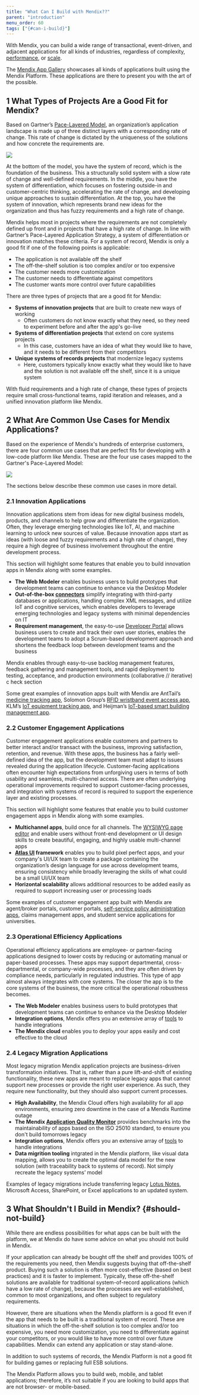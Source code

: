 ```yaml
---
title: "What Can I Build with Mendix??"
parent: "introduction"
menu_order: 60
tags: ["{#can-i-build}"]
---
```


With Mendix, you can build a wide range of transactional, event-driven, and adjacent applications for all kinds of industries, regardless of complexity, [performance](../enterprise-capabilities/architecture-principles#scalability-performance), or [scale](../enterprise-capabilities/architecture-principles#scalability-performance).

The [Mendix App Gallery](https://gallery.mendix.com) showcases all kinds of applications built using the Mendix Platform. These applications are there to present you with the art of the possible.

## 1 What Types of Projects Are a Good Fit for Mendix?

Based on Gartner’s [Pace-Layered Model](https://www.gartner.com/binaries/content/assets/events/keywords/applications/apn30/pace-layered-applications-research-report.pdf), an organization’s application landscape is made up of three distinct layers with a corresponding rate of change. This rate of change is dictated by the uniqueness of the solutions and how concrete the requirements are.

![](attachments/blog-in-post-pace-payer-model-02.png)

At the bottom of the model, you have the system of record, which is the foundation of the business. This a structurally solid system with a slow rate of change and well-defined requirements. In the middle, you have the system of differentiation, which focuses on fostering outside-in and customer-centric thinking, accelerating the rate of change, and developing unique approaches to sustain differentiation. At the top, you have the system of innovation, which represents brand new ideas for the organization and thus has fuzzy requirements and a high rate of change.

Mendix helps most in projects where the requirements are not completely defined up front and in projects that have a high rate of change. In line with Gartner’s Pace-Layered Application Strategy, a system of differentiation or innovation matches these criteria. For a system of record, Mendix is only a good fit if one of the following points is applicable:

* The application is not available off the shelf
* The off-the-shelf solution is too complex and/or or too expensive
* The customer needs more customization
* The customer needs to differentiate against competitors
* The customer wants more control over future capabilities

There are three types of projects that are a good fit for Mendix:

*  **Systems of innovation projects** that are built to create new ways of working
   *  Often customers do not know exactly what they need, so they need to experiment before and after the app's go-live
*  **Systems of differentiation projects** that extend on core systems projects
   *  In this case, customers have an idea of what they would like to have, and it needs to be different from their competitors
*  **Unique systems of records projects** that modernize legacy systems
   *  Here, customers typically know exactly what they would like to have and the solution is not available off the shelf, since it is a unique system


With fluid requirements and a high rate of change, these types of projects require small cross-functional teams, rapid iteration and releases, and a unified innovation platform like Mendix.

## 2 What Are Common Use Cases for Mendix Applications?

Based on the experience of Mendix's hundreds of enterprise customers, there are four common use cases that are perfect fits for developing with a low-code platform like Mendix. These are the four use cases mapped to the Gartner's Pace-Layered Model:

![](attachments/blog-in-post-pace-payer-model-use-cases-03.png)

The sections below describe these common use cases in more detail.

### 2.1 Innovation Applications

Innovation applications stem from ideas for new digital business models, products, and channels to help grow and differentiate the organization. Often, they leverage emerging technologies like IoT, AI, and machine learning to unlock new sources of value. Because innovation apps start as ideas (with loose and fuzzy requirements and a high rate of change), they require a high degree of business involvement throughout the entire development process.

This section will highlight some features that enable you to build innovation apps in Mendix along with some examples.

* **The Web Modeler** enables business users to build prototypes that development teams can continue to enhance via the Desktop Modeler
* **Out-of-the-box [connectors](../app-lifecycle/app-store-reuse#connectors)** simplify integrating with third-party databases or applications, handling complex XML messages, and utilize IoT and cognitive services, which enables developers to leverage emerging technologies and legacy systems with minimal dependencies on IT
* **Requirement management**, the easy-to-use [Developer Portal](../app-lifecycle/requirements-management#1-how-is-requirements-management-positioned-in-mendix) allows business users to create and track their own user stories, enables the development teams to adopt a Scrum-based development approach and shortens the feedback loop between development teams and the business

Mendix enables  through easy-to-use backlog management features, feedback gathering and management tools, and rapid deployment to testing, acceptance, and production environments (collaborative // iterative) c heck section

Some great examples of innovation apps built with Mendix are AntTail’s [medicine tracking app](https://www.mendix.com/blog/anttail-ensures-quality-medicines-iot/), Solomon Group’s [RFID wristband event access app](https://www.mendix.com/blog/solomon-group-iot-solution/), KLM’s [IoT equipment tracking app](https://www.mendix.com/blog/comes-building-iot-apps-klm-says-just/), and Heijman’s [IoT-based smart building management app](https://www.mendix.com/our-customers/heijmans/).

### 2.2 Customer Engagement Applications

Customer engagement applications enable customers and partners to better interact and/or transact with the business, improving satisfaction, retention, and revenue. With these apps, the business has a fairly well-defined idea of the app, but the development team must adapt to issues revealed during the application lifecycle. Customer-facing applications often encounter high expectations from unforgiving users in terms of both usability and seamless, multi-channel access. There are often underlying operational improvements required to support customer-facing processes, and integration with systems of record is required to support the experience layer and existing processes.

This section will highlight some features that enable you to build customer engagement apps in Mendix along with some examples.

* **Multichannel apps**, build once for all channels. The [WYSIWYG page editor](../app-lifecycle/user-interfaces#build-pages) and  enable users without front-end development or UI design skills to create beautiful, engaging, and highly usable multi-channel apps
* **[Atlas UI](../app-capabilities/ui-design#atlas-ui) framework** enables you to build pixel perfect apps, and your company's UI/UX team to create a package containing the organization’s design language for use across development teams, ensuring consistency while broadly leveraging the skills of what could be a small UI/UX team
* **Horizontal scalability** allows additional resources to be added easily as required to support increasing user or processing loads

Some examples of customer engagement app built with Mendix are agent/broker portals, customer portals, [self-service policy administration apps](https://www.mendix.com/our-customers/texas-life/), claims management apps, and student service applications for universities.

### 2.3 Operational Efficiency Applications

Operational efficiency applications are employee- or partner-facing applications designed to lower costs by reducing or automating manual or paper-based processes. These apps may support departmental, cross-departmental, or company-wide processes, and they are often driven by compliance needs, particularly in regulated industries. This type of app almost always integrates with core systems. The closer the app is to the core systems of the business, the more critical the operational robustness becomes.

* **The Web Modeler** enables business users to build prototypes that development teams can continue to enhance via the Desktop Modeler
* **Integration options**, Mendix offers you an extensive array of [tools](../app-capabilities/integration-overview) to handle integrations
* **The Mendix cloud** enables you to deploy your apps easily and cost effective to the cloud

### 2.4 Legacy Migration Applications

Most legacy migration Mendix application projects are business-driven transformation initiatives. That is, rather than a pure lift-and-shift of existing functionality, these new apps are meant to replace legacy apps that cannot support new processes or provide the right user experience. As such, they require new functionality, but they should also support current processes.

*  **High Availability**, the Mendix Cloud offers high availability for all app environments, ensuring zero downtime in the case of a Mendix Runtime outage
*  **The Mendix [Application Quality Monitor](../app-lifecycle/model-consistency#aqm)** provides benchmarks into the maintainability of apps based on the ISO 25010 standard, to ensure you don't build tomorrows legacy
* **Integration options**, Mendix offers you an extensive array of [tools](../app-capabilities/integration-overview) to handle integrations
* **Data migrition tooling** intgrated in the Mendix platform, like visual data mapping, allows you to create the optimal data model for the new solution (with traceability back to systems of record). Not simply recreate the legacy systems’ model

Examples of legacy migrations include transferring legacy [Lotus Notes](https://www.mendix.com/blog/how-one-customer-is-using-mendix-for-legacy-application-migration/), Microsoft Access, SharePoint, or Excel applications to an updated system.

## 3 What Shouldn't I Build in Mendix? {#should-not-build}

While there are endless possibilities for what apps can be built with the platform, we at Mendix do have some advice on what you should not build in Mendix.

If your application can already be bought off the shelf and provides 100% of the requirements you need, then Mendix suggests buying that off-the-shelf product. Buying such a solution is often more cost-effective (based on best practices) and it is faster to implement. Typically, these off-the-shelf solutions are available for traditional system-of-record applications (which have a low rate of change), because the processes are well-established, common to most organizations, and often subject to regulatory requirements.

However, there are situations when the Mendix platform is a good fit even if the app that needs to be built is a traditional system of record. These are situations in which the off-the-shelf solution is too complex and/or too expensive, you need more customization, you need to differentiate against your competitors, or you would like to have more control over future capabilities. Mendix can extend any application or stay stand-alone.

In addition to such systems of records, the Mendix Platform is not a good fit for building games or replacing full ESB solutions.

The Mendix Platform allows you to build web, mobile, and tablet applications; therefore, it’s not suitable if you are looking to build apps that are not browser- or mobile-based.
